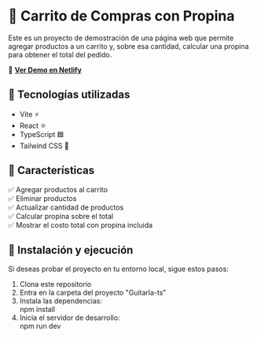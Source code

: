 # 🛒 Carrito de Compras con Propina  

Este es un proyecto de demostración de una página web que permite agregar productos a un carrito y, sobre esa cantidad, calcular una propina para obtener el total del pedido.  

🔗 **[Ver Demo en Netlify](https://deft-sopapillas-bb606c.netlify.app/)**  

## 🚀 Tecnologías utilizadas  
- Vite ⚡  
- React ⚛️  
- TypeScript 🟦  
- Tailwind CSS 🎨  

## 📌 Características  
✅ Agregar productos al carrito  
✅ Eliminar productos  
✅ Actualizar cantidad de productos  
✅ Calcular propina sobre el total  
✅ Mostrar el costo total con propina incluida  

## 📂 Instalación y ejecución  
Si deseas probar el proyecto en tu entorno local, sigue estos pasos:  

1. Clona este repositorio
2. Entra en la carpeta del proyecto "Guitarla-ts"
3. Instala las dependencias:  
   npm install
4. Inicia el servidor de desarrollo:  
   npm run dev
